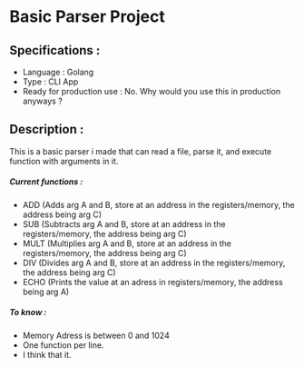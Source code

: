 # Basic Parser Project

## Specifications :
 - Language : Golang
 - Type : CLI App
 - Ready for production use : No. Why would you use this in production anyways ?
 
## Description : 
This is a basic parser i made that can read a file, parse it, and execute function with arguments in it.
##### Current functions :
 - ADD (Adds arg A and B, store at an address in the registers/memory, the address being arg C)
 - SUB (Subtracts arg A and B, store at an address in the registers/memory, the address being arg C)
 - MULT (Multiplies arg A and B, store at an address in the registers/memory, the address being arg C)
 - DIV (Divides arg A and B, store at an address in the registers/memory, the address being arg C)
 - ECHO (Prints the value at an adress in registers/memory, the address being arg A)
 
##### To know :
 - Memory Adress is between 0 and 1024
 - One function per line.
 - I think that it.
